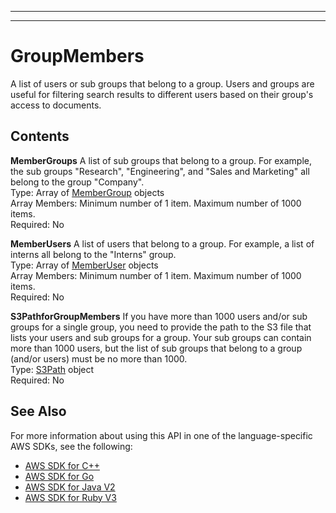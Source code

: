 --------

--------

# GroupMembers<a name="API_GroupMembers"></a>

A list of users or sub groups that belong to a group\. Users and groups are useful for filtering search results to different users based on their group's access to documents\.

## Contents<a name="API_GroupMembers_Contents"></a>

 **MemberGroups**   <a name="Kendra-Type-GroupMembers-MemberGroups"></a>
A list of sub groups that belong to a group\. For example, the sub groups "Research", "Engineering", and "Sales and Marketing" all belong to the group "Company"\.  
Type: Array of [MemberGroup](API_MemberGroup.md) objects  
Array Members: Minimum number of 1 item\. Maximum number of 1000 items\.  
Required: No

 **MemberUsers**   <a name="Kendra-Type-GroupMembers-MemberUsers"></a>
A list of users that belong to a group\. For example, a list of interns all belong to the "Interns" group\.  
Type: Array of [MemberUser](API_MemberUser.md) objects  
Array Members: Minimum number of 1 item\. Maximum number of 1000 items\.  
Required: No

 **S3PathforGroupMembers**   <a name="Kendra-Type-GroupMembers-S3PathforGroupMembers"></a>
If you have more than 1000 users and/or sub groups for a single group, you need to provide the path to the S3 file that lists your users and sub groups for a group\. Your sub groups can contain more than 1000 users, but the list of sub groups that belong to a group \(and/or users\) must be no more than 1000\.  
Type: [S3Path](API_S3Path.md) object  
Required: No

## See Also<a name="API_GroupMembers_SeeAlso"></a>

For more information about using this API in one of the language\-specific AWS SDKs, see the following:
+  [ AWS SDK for C\+\+](https://docs.aws.amazon.com/goto/SdkForCpp/kendra-2019-02-03/GroupMembers) 
+  [ AWS SDK for Go](https://docs.aws.amazon.com/goto/SdkForGoV1/kendra-2019-02-03/GroupMembers) 
+  [ AWS SDK for Java V2](https://docs.aws.amazon.com/goto/SdkForJavaV2/kendra-2019-02-03/GroupMembers) 
+  [ AWS SDK for Ruby V3](https://docs.aws.amazon.com/goto/SdkForRubyV3/kendra-2019-02-03/GroupMembers) 